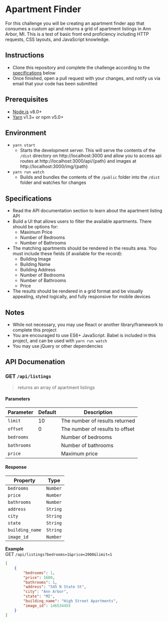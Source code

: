 # Apartment Finder

For this challenge you will be creating an apartment finder app that consumes a custom api and returns a grid of apartment listings in Ann Arbor, MI. This is a test of basic front end proficiency including HTTP requests, CSS layouts, and JavaScript knowledge.

## Instructions
- Clone this repository and complete the challenge according to the [specifications](#specifications) below
- Once finished, open a pull request with your changes, and notify us via email that your code has been submitted

## Prerequisites
- [Node.js](https://nodejs.org/en/) v8.0+
- [Yarn](https://yarnpkg.com/en/docs/install) v1.3+ or npm v5.0+

## Environment
- `yarn start`
    - Starts the development server. This will serve the contents of the `/dist` directory on http://localhost:3000 and allow you to access api routes at http://localhost:3000/api/{path} and images at http://localhost:3000/img/{path}
- `yarn run watch`
    - Builds and bundles the contents of the `/public` folder into the `/dist` folder and watches for changes

## Specifications
- Read the API documentation section to learn about the apartment listing API
- Build a UI that allows users to filter the available apartments. There should be options for:
    - Maximum Price
    - Number of Bedrooms
    - Number of Bathrooms
- The matching apartments should be rendered in the results area. You must include these fields (if available for the record):
    - Building Image
    - Building Name
    - Building Address
    - Number of Bedrooms
    - Number of Bathrooms
    - Price
- The results should be rendered in a grid format and be visually appealing, styled logically, and fully responsive for mobile devices


## Notes
- While not necessary, you may use React or another library/framework to complete this project
- You are encouraged to use ES6+ JavaScript. Babel is included in this project, and can be used with `yarn run watch`
- You may use jQuery or other dependencies

## API Documenation
### GET `/api/listings`
> returns an array of apartment listings

#### Parameters
| Parameter | Default | Description |
|-|-|-|
| `limit` | 10 | The number of results returned  |
| `offset` | 0 | The number of results to offset |
| `bedrooms` | | Number of bedrooms |
| `bathrooms` | | Number of bathrooms |
| `price` | | Maximum price  |

#### Response
| Property | Type |
|-|-|
| `bedrooms` | `Number` |
| `price` | `Number` |
| `bathrooms` | `Number` |
| `address` | `String` |
| `city` | `String` |
| `state` | `String` |
| `building_name` | `String` |
| `image_id` | `Number` |


**Example**  
GET `/api/listings?bedrooms=1&price=2000&limit=1`
```json
[
    {
        "bedrooms": 1,
        "price": 1600,
        "bathrooms": 1,
        "address": "545 N State St",
        "city": "Ann Arbor",
        "state": "MI",
        "building_name": "High Street Apartments",
        "image_id": 146534455
    }
]
```
